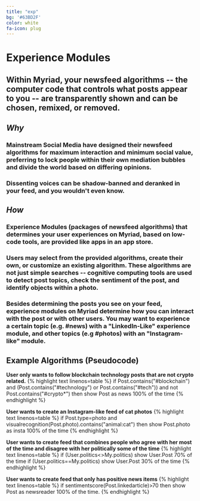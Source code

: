 ```yaml
---
title: "exp"
bg: '#63BD2F'
color: white
fa-icon: plug
---
```



# Experience Modules

## Within Myriad, your newsfeed algorithms -- the computer code that controls what posts appear to you -- are transparently shown and can be chosen, remixed, or removed.

## *Why*

### Mainstream Social Media have designed their newsfeed algorithms for maximum interaction and minimum social value, preferring to lock people within their own mediation bubbles and divide the world based on differing opinions. 

### Dissenting voices can be shadow-banned and deranked in your feed, and you wouldn't even know. 

## *How*

### Experience Modules (packages of newsfeed algorithms) that determines your user experiences on Myriad, based on low-code tools, are provided like apps in an app store. 

### Users may select from the provided algorithms, create their own, or customize an existing algorithm. These algorithms are not just simple searches -- cognitive computing tools are used to detect post topics, check the sentiment of the post, and identify objects within a photo.

### Besides determining the posts you see on your feed, experience modules on Myriad determine how you can interact with the post or with other users. You may want to experience a certain topic (e.g. #news) with a "LinkedIn-Like" experience module, and other topics (e.g #photos) with an "Instagram-like" module.

## Example Algorithms (Pseudocode)

**User only wants to follow blockchain technology posts that are not crypto related.**
{% highlight text linenos=table %}
if Post.contains("#blockchain") and 
(Post.contains("#technology") or Post.contains("#tech"))
and not Post.contains("#crypto*") then
show Post as news 100% of the time
{% endhighlight %}


**User wants to create an Instagram-like feed of cat photos**
{% highlight text linenos=table %}
if Post.type=photo 
and visualrecognition(Post.photo).contains("animal:cat") then
show Post.photo as insta 100% of the time
{% endhighlight %}


**User wants to create feed that combines people who agree with her most of the time and disagree with her politically some of the time**
{% highlight text linenos=table %}
if (User.politics<>My.politics) show User.Post 70% of the time
if (User.politics==My.politics) show User.Post 30% of the time
{% endhighlight %}


**User wants to create feed that only has positive news items**
{% highlight text linenos=table %}
if sentimentscore(Post.linkedarticle)>70 then show Post as newsreader 100% of the time.
{% endhighlight %}